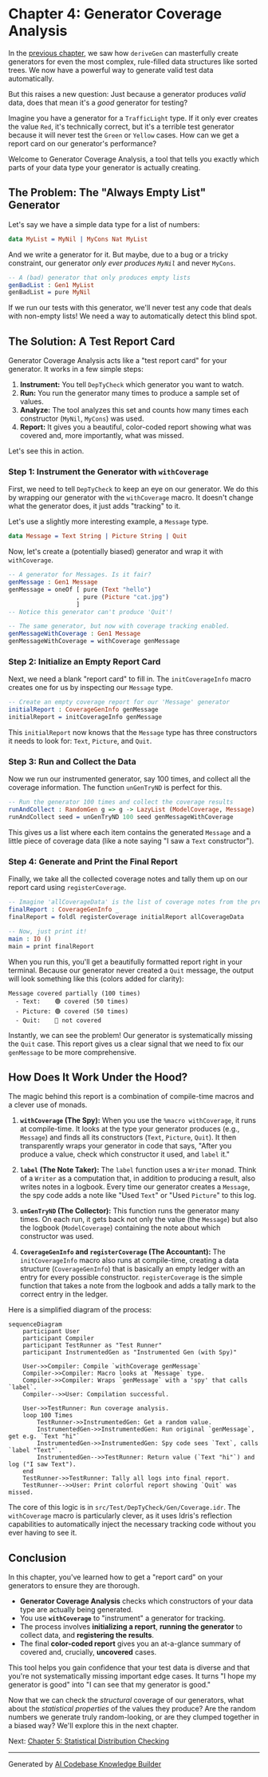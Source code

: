 # Chapter 4: Generator Coverage Analysis

In the [previous chapter](03_constrained_data_structure_examples_.md), we saw how `deriveGen` can masterfully create generators for even the most complex, rule-filled data structures like sorted trees. We now have a powerful way to generate valid test data automatically.

But this raises a new question: Just because a generator produces *valid* data, does that mean it's a *good* generator for testing?

Imagine you have a generator for a `TrafficLight` type. If it only ever creates the value `Red`, it's technically correct, but it's a terrible test generator because it will never test the `Green` or `Yellow` cases. How can we get a report card on our generator's performance?

Welcome to Generator Coverage Analysis, a tool that tells you exactly which parts of your data type your generator is actually creating.

## The Problem: The "Always Empty List" Generator

Let's say we have a simple data type for a list of numbers:

```idris
data MyList = MyNil | MyCons Nat MyList
```

And we write a generator for it. But maybe, due to a bug or a tricky constraint, our generator *only ever produces `MyNil`* and never `MyCons`.

```idris
-- A (bad) generator that only produces empty lists
genBadList : Gen1 MyList
genBadList = pure MyNil
```

If we run our tests with this generator, we'll never test any code that deals with non-empty lists! We need a way to automatically detect this blind spot.

## The Solution: A Test Report Card

Generator Coverage Analysis acts like a "test report card" for your generator. It works in a few simple steps:

1.  **Instrument:** You tell `DepTyCheck` which generator you want to watch.
2.  **Run:** You run the generator many times to produce a sample set of values.
3.  **Analyze:** The tool analyzes this set and counts how many times each constructor (`MyNil`, `MyCons`) was used.
4.  **Report:** It gives you a beautiful, color-coded report showing what was covered and, more importantly, what was missed.

Let's see this in action.

### Step 1: Instrument the Generator with `withCoverage`

First, we need to tell `DepTyCheck` to keep an eye on our generator. We do this by wrapping our generator with the `withCoverage` macro. It doesn't change what the generator does, it just adds "tracking" to it.

Let's use a slightly more interesting example, a `Message` type.

```idris
data Message = Text String | Picture String | Quit
```

Now, let's create a (potentially biased) generator and wrap it with `withCoverage`.

```idris
-- A generator for Messages. Is it fair?
genMessage : Gen1 Message
genMessage = oneOf [ pure (Text "hello")
                   , pure (Picture "cat.jpg")
                   ]
-- Notice this generator can't produce 'Quit'!

-- The same generator, but now with coverage tracking enabled.
genMessageWithCoverage : Gen1 Message
genMessageWithCoverage = withCoverage genMessage
```

### Step 2: Initialize an Empty Report Card

Next, we need a blank "report card" to fill in. The `initCoverageInfo` macro creates one for us by inspecting our `Message` type.

```idris
-- Create an empty coverage report for our 'Message' generator
initialReport : CoverageGenInfo genMessage
initialReport = initCoverageInfo genMessage
```

This `initialReport` now knows that the `Message` type has three constructors it needs to look for: `Text`, `Picture`, and `Quit`.

### Step 3: Run and Collect the Data

Now we run our instrumented generator, say 100 times, and collect all the coverage information. The function `unGenTryND` is perfect for this.

```idris
-- Run the generator 100 times and collect the coverage results
runAndCollect : RandomGen g => g -> LazyList (ModelCoverage, Message)
runAndCollect seed = unGenTryND 100 seed genMessageWithCoverage
```

This gives us a list where each item contains the generated `Message` and a little piece of coverage data (like a note saying "I saw a `Text` constructor").

### Step 4: Generate and Print the Final Report

Finally, we take all the collected coverage notes and tally them up on our report card using `registerCoverage`.

```idris
-- Imagine 'allCoverageData' is the list of coverage notes from the previous step
finalReport : CoverageGenInfo _
finalReport = foldl registerCoverage initialReport allCoverageData

-- Now, just print it!
main : IO ()
main = print finalReport
```

When you run this, you'll get a beautifully formatted report right in your terminal. Because our generator never created a `Quit` message, the output will look something like this (colors added for clarity):

```
Message covered partially (100 times)
  - Text:    🟢 covered (50 times)
  - Picture: 🟢 covered (50 times)
  - Quit:    🔴 not covered
```

Instantly, we can see the problem! Our generator is systematically missing the `Quit` case. This report gives us a clear signal that we need to fix our `genMessage` to be more comprehensive.

## How Does It Work Under the Hood?

The magic behind this report is a combination of compile-time macros and a clever use of monads.

1.  **`withCoverage` (The Spy):** When you use the `%macro withCoverage`, it runs at compile-time. It looks at the type your generator produces (e.g., `Message`) and finds all its constructors (`Text`, `Picture`, `Quit`). It then transparently wraps your generator in code that says, "After you produce a value, check which constructor it used, and `label` it."

2.  **`label` (The Note Taker):** The `label` function uses a `Writer` monad. Think of a `Writer` as a computation that, in addition to producing a result, also writes notes in a logbook. Every time our generator creates a `Message`, the spy code adds a note like "Used `Text`" or "Used `Picture`" to this log.

3.  **`unGenTryND` (The Collector):** This function runs the generator many times. On each run, it gets back not only the value (the `Message`) but also the logbook (`ModelCoverage`) containing the note about which constructor was used.

4.  **`CoverageGenInfo` and `registerCoverage` (The Accountant):** The `initCoverageInfo` macro also runs at compile-time, creating a data structure (`CoverageGenInfo`) that is basically an empty ledger with an entry for every possible constructor. `registerCoverage` is the simple function that takes a note from the logbook and adds a tally mark to the correct entry in the ledger.

Here is a simplified diagram of the process:

```mermaid
sequenceDiagram
    participant User
    participant Compiler
    participant TestRunner as "Test Runner"
    participant InstrumentedGen as "Instrumented Gen (with Spy)"

    User->>Compiler: Compile `withCoverage genMessage`
    Compiler->>Compiler: Macro looks at `Message` type.
    Compiler->>Compiler: Wraps `genMessage` with a 'spy' that calls `label`.
    Compiler-->>User: Compilation successful.

    User->>TestRunner: Run coverage analysis.
    loop 100 Times
        TestRunner->>InstrumentedGen: Get a random value.
        InstrumentedGen->>InstrumentedGen: Run original `genMessage`, get e.g. `Text "hi"`
        InstrumentedGen->>InstrumentedGen: Spy code sees `Text`, calls `label "Text"`.
        InstrumentedGen-->>TestRunner: Return value (`Text "hi"`) and log ("I saw Text").
    end
    TestRunner->>TestRunner: Tally all logs into final report.
    TestRunner-->>User: Print colorful report showing `Quit` was missed.
```

The core of this logic is in `src/Test/DepTyCheck/Gen/Coverage.idr`. The `withCoverage` macro is particularly clever, as it uses Idris's reflection capabilities to automatically inject the necessary tracking code without you ever having to see it.

## Conclusion

In this chapter, you've learned how to get a "report card" on your generators to ensure they are thorough.

*   **Generator Coverage Analysis** checks which constructors of your data type are actually being generated.
*   You use **`withCoverage`** to "instrument" a generator for tracking.
*   The process involves **initializing a report**, **running the generator** to collect data, and **registering the results**.
*   The final **color-coded report** gives you an at-a-glance summary of covered and, crucially, **uncovered** cases.

This tool helps you gain confidence that your test data is diverse and that you're not systematically missing important edge cases. It turns "I hope my generator is good" into "I can see that my generator is good."

Now that we can check the *structural* coverage of our generators, what about the *statistical properties* of the values they produce? Are the random numbers we generate truly random-looking, or are they clumped together in a biased way? We'll explore this in the next chapter.

Next: [Chapter 5: Statistical Distribution Checking](05_statistical_distribution_checking_.md)

---

Generated by [AI Codebase Knowledge Builder](https://github.com/The-Pocket/Tutorial-Codebase-Knowledge)